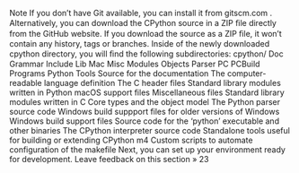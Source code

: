 Note If you don’t have Git available, you can install it from  gitscm.com . Alternatively, you can download the CPython source in a  ZIP  ﬁle directly from the GitHub website. If you download the source as a ZIP ﬁle, it won’t contain any history, tags or branches. Inside of the newly downloaded  cpython  directory, you will ﬁnd the following subdirectories: cpython/ Doc Grammar Include Lib Mac Misc Modules Objects Parser PC PCBuild Programs Python Tools Source for the documentation The computer-readable language definition The C header files Standard library modules written in Python macOS support files Miscellaneous files Standard library modules written in C Core types and the object model The Python parser source code Windows build suppport files for older versions of Windows Windows build support files Source code for the ‘python’ executable and other binaries The CPython interpreter source code Standalone tools useful for building or extending CPython m4 Custom scripts to automate configuration of the makefile Next, you can set up your environment ready for development. Leave feedback on this section » 23